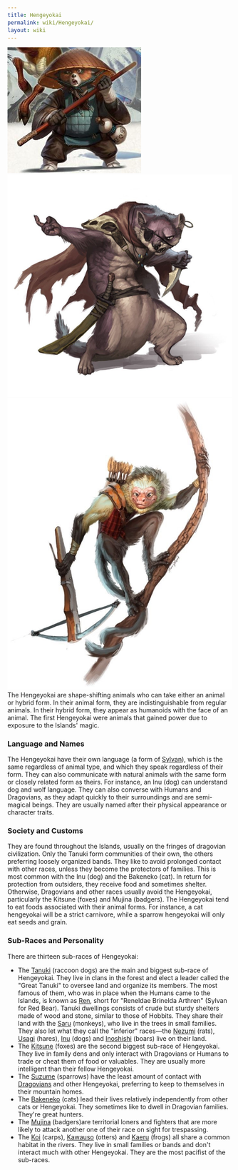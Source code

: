 ```yaml
---
title: Hengeyokai
permalink: wiki/Hengeyokai/
layout: wiki
---
```


![Tanuki Hengeyokai](Tanuki_Hengeyokai.png "fig:Tanuki Hengeyokai")
![Kitsune Hengeyokai](Kitsune_Hengeyokai.jpg "fig:Kitsune Hengeyokai")
![Sanu Hengeyokai](Sanu_Hengeyokai.jpg "fig:Sanu Hengeyokai") The
Hengeyokai are shape-shifting animals who can take either an animal or
hybrid form. In their animal form, they are indistinguishable from
regular animals. In their hybrid form, they appear as humanoids with the
face of an animal. The first Hengeyokai were animals that gained power
due to exposure to the Islands' magic.

### Language and Names

The Hengeyokai have their own language (a form of
[Sylvan](/wiki/Sylvan "wikilink")), which is the same regardless of animal
type, and which they speak regardless of their form. They can also
communicate with natural animals with the same form or closely related
form as theirs. For instance, an Inu (dog) can understand dog and wolf
language. They can also converse with Humans and Dragovians, as they
adapt quickly to their surroundings and are semi-magical beings. They
are usually named after their physical appearance or character traits.

### Society and Customs

They are found throughout the Islands, usually on the fringes of
dragovian civilization. Only the Tanuki form communities of their own,
the others preferring loosely organized bands. They like to avoid
prolonged contact with other races, unless they become the protectors of
families. This is most common with the Inu (dog) and the Bakeneko (cat).
In return for protection from outsiders, they receive food and sometimes
shelter. Otherwise, Dragovians and other races usually avoid the
Hengeyokai, particularly the Kitsune (foxes) and Mujina (badgers). The
Hengeyokai tend to eat foods associated with their animal forms. For
instance, a cat hengeyokai will be a strict carnivore, while a sparrow
hengeyokai will only eat seeds and grain.

### Sub-Races and Personality

There are thirteen sub-races of Hengeyokai:

-   The [Tanuki](/wiki/Tanuki "wikilink") (raccoon dogs) are the main and
    biggest sub-race of Hengeyokai. They live in clans in the forest and
    elect a leader called the "Great Tanuki" to oversee land and
    organize its members. The most famous of them, who was in place when
    the Humans came to the Islands, is known as [Ren](/wiki/Ren "wikilink"),
    short for "Reneldae Brinelda Arthren" (Sylvan for Red Bear). Tanuki
    dwellings consists of crude but sturdy shelters made of wood and
    stone, similar to those of Hobbits. They share their land with the
    [Saru](/wiki/Saru "wikilink") (monkeys), who live in the trees in small
    families. They also let what they call the "inferior" races—the
    [Nezumi](/wiki/Nezumi "wikilink") (rats), [Usagi](Usagi "wikilink")
    (hares), [Inu](/wiki/Inu "wikilink") (dogs) and
    [Inoshishi](/wiki/Inoshishi "wikilink") (boars) live on their land.
-   The [Kitsune](/wiki/Kitsune "wikilink") (foxes) are the second biggest
    sub-race of Hengeyokai. They live in family dens and only interact
    with Dragovians or Humans to trade or cheat them of food or
    valuables. They are usually more intelligent than their fellow
    Hengeyokai.
-   The [Suzume](/wiki/Suzume "wikilink") (sparrows) have the least amount of
    contact with [Dragovians](/wiki/Dragovians "wikilink") and other
    Hengeyokai, preferring to keep to themselves in their mountain
    homes.
-   The [Bakeneko](/wiki/Bakeneko "wikilink") (cats) lead their lives
    relatively independently from other cats or Hengeyokai. They
    sometimes like to dwell in Dragovian families. They're great
    hunters.
-   The [Mujina](/wiki/Mujina "wikilink") (badgers)are territorial loners and
    fighters that are more likely to attack another one of their race on
    sight for trespassing.
-   The [Koi](/wiki/Koi "wikilink") (carps), [Kawauso](Kawauso "wikilink")
    (otters) and [Kaeru](/wiki/Kaeru "wikilink") (frogs) all share a common
    habitat in the rivers. They live in small families or bands and
    don't interact much with other Hengeyokai. They are the most
    pacifist of the sub-races.
